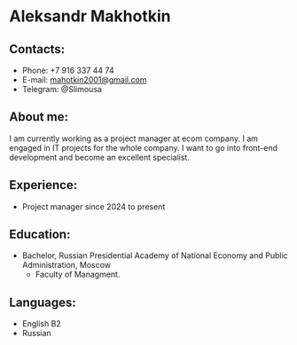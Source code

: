 # Aleksandr Makhotkin
## Contacts:
* Phone: +7 916 337 44 74
* E-mail: mahotkin2001@gmail.com
* Telegram: @Slimousa
## About me:
I am currently working as a project manager at ecom company. I am engaged in IT projects for the whole company. I want to go into front-end development and become an excellent specialist.
## Experience:
* Project manager since 2024 to present
## Education:
* Bachelor, Russian Presidential Academy of National Economy and Public Administration, Moscow
  * Faculty of Managment.
## Languages:
* English B2
* Russian
